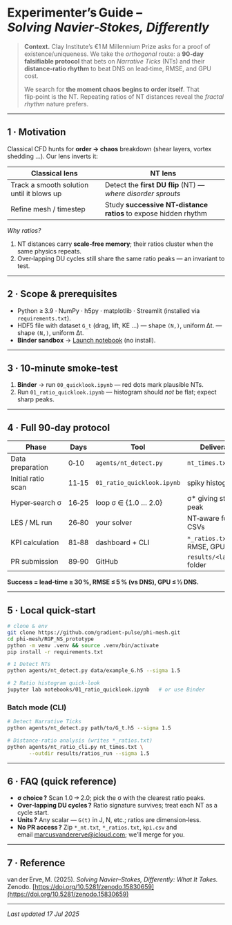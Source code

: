 # Experimenter’s Guide – *Solving Navier‑Stokes, Differently*

> **Context.** Clay Institute’s €1 M Millennium Prize asks for a proof of existence/uniqueness. We take the *orthogonal* route: a **90‑day falsifiable protocol** that bets on *Narrative Ticks* (NTs) and their **distance‑ratio rhythm** to beat DNS on lead‑time, RMSE, and GPU cost.
>
> We search for **the moment chaos begins to order itself**. That flip‑point is the NT. Repeating ratios of NT distances reveal the *fractal rhythm* nature prefers.

---

## 1 · Motivation

Classical CFD hunts for **order → chaos** breakdown (shear layers, vortex shedding …). Our lens inverts it:

| **Classical lens**                        | **NT lens**                                                     |
| ----------------------------------------- | --------------------------------------------------------------- |
| Track a smooth solution until it blows up | Detect the **first DU flip** (NT) — *where disorder sprouts*    |
| Refine mesh / timestep                    | Study **successive NT‑distance ratios** to expose hidden rhythm |

*Why ratios?*

1. NT distances carry **scale‑free memory**; their ratios cluster when the same physics repeats.
2. Over‑lapping DU cycles still share the same ratio peaks — an invariant to test.

---

## 2 · Scope & prerequisites

- Python ≥ 3.9 · NumPy · h5py · matplotlib · Streamlit (installed via `requirements.txt`).
- HDF5 file with dataset `G_t` (drag, lift, KE …) — shape `(N,)`, uniform Δt. — shape `(N,)`, uniform Δt.
- **Binder sandbox** → [Launch notebook](https://mybinder.org/v2/gh/gradient-pulse/phi-mesh/HEAD?urlpath=lab/tree/RGP_NS_prototype/notebooks/00_quicklook.ipynb) (no install).

---

## 3 · 10‑minute smoke‑test

1. **Binder** → run `00_quicklook.ipynb` — red dots mark plausible NTs.
2. Run `01_ratio_quicklook.ipynb` — histogram should *not* be flat; expect sharp peaks.

---

## 4 · Full 90‑day protocol

| Phase              | Days  | Tool                       | Deliverable                     |
| ------------------ | ----- | -------------------------- | ------------------------------- |
| Data preparation   | 0‑10  | `agents/nt_detect.py`      | `nt_times.txt`                  |
| Initial ratio scan | 11‑15 | `01_ratio_quicklook.ipynb` | spiky histogram                 |
| Hyper‑search σ     | 16‑25 | loop σ ∈ {1.0 … 2.0}       | σ\* giving strongest peak       |
| LES / ML run       | 26‑80 | your solver                | NT‑aware forecast CSVs          |
| KPI calculation    | 81‑88 | dashboard + CLI            | `*_ratios.txt`, RMSE, GPU hours |
| PR submission      | 89‑90 | GitHub                     | `results/<lab_tag>/` folder     |

**Success = lead‑time ≥ 30 %, RMSE ≤ 5 % (vs DNS), GPU ≤ ½ DNS.**

---

## 5 · Local quick‑start

```bash
# clone & env
git clone https://github.com/gradient-pulse/phi-mesh.git
cd phi-mesh/RGP_NS_prototype
python -m venv .venv && source .venv/bin/activate
pip install -r requirements.txt

# 1 Detect NTs
python agents/nt_detect.py data/example_G.h5 --sigma 1.5

# 2 Ratio histogram quick‑look
jupyter lab notebooks/01_ratio_quicklook.ipynb   # or use Binder
```

### Batch mode (CLI)

```bash
# Detect Narrative Ticks
python agents/nt_detect.py path/to/G_t.h5 --sigma 1.5

# Distance‑ratio analysis (writes *_ratios.txt)
python agents/nt_ratio_cli.py nt_times.txt \
       --outdir results/ratios_run --sigma 1.5
```

---

## 6 · FAQ (quick reference)

- **σ choice ?** Scan 1.0 → 2.0; pick the σ with the clearest ratio peaks.
- **Over‑lapping DU cycles ?** Ratio signature survives; treat each NT as a cycle start.
- **Units ?** Any scalar — `G(t)` in J, N, etc.; ratios are dimension‑less.
- **No PR access ?** Zip `*_nt.txt`, `*_ratios.txt`, `kpi.csv` and email [marcusvandererve@icloud.com](mailto\:marcusvandererve@icloud.com); we’ll merge for you.

---

## 7 · Reference

van der Erve, M. (2025). *Solving Navier–Stokes, Differently: What It Takes.* Zenodo. [https://doi.org/10.5281/zenodo.15830659](https://doi.org/10.5281/zenodo.15830659)

---

*Last updated 17 Jul 2025*

